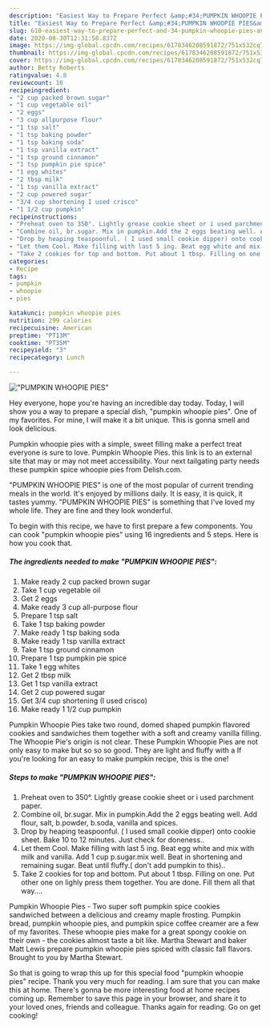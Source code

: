 ```yaml
---
description: "Easiest Way to Prepare Perfect &amp;#34;PUMPKIN WHOOPIE PIES&amp;#34;"
title: "Easiest Way to Prepare Perfect &amp;#34;PUMPKIN WHOOPIE PIES&amp;#34;"
slug: 610-easiest-way-to-prepare-perfect-and-34-pumpkin-whoopie-pies-and-34
date: 2020-08-30T12:31:58.837Z
image: https://img-global.cpcdn.com/recipes/6178346208591872/751x532cq70/pumpkin-whoopie-pies-recipe-main-photo.jpg
thumbnail: https://img-global.cpcdn.com/recipes/6178346208591872/751x532cq70/pumpkin-whoopie-pies-recipe-main-photo.jpg
cover: https://img-global.cpcdn.com/recipes/6178346208591872/751x532cq70/pumpkin-whoopie-pies-recipe-main-photo.jpg
author: Betty Roberts
ratingvalue: 4.8
reviewcount: 10
recipeingredient:
- "2 cup packed brown sugar"
- "1 cup vegetable oil"
- "2 eggs"
- "3 cup allpurpose flour"
- "1 tsp salt"
- "1 tsp baking powder"
- "1 tsp baking soda"
- "1 tsp vanilla extract"
- "1 tsp ground cinnamon"
- "1 tsp pumpkin pie spice"
- "1 egg whites"
- "2 tbsp milk"
- "1 tsp vanilla extract"
- "2 cup powered sugar"
- "3/4 cup shortening I used crisco"
- "1 1/2 cup pumpkin"
recipeinstructions:
- "Preheat oven to 350°. Lightly grease cookie sheet or i used parchment paper."
- "Combine oil, br.sugar. Mix in pumpkin.Add the 2 eggs beating well. Add flour, salt, b.powder, b.soda, vanilla and spices."
- "Drop by heaping teaspoonful. ( I used small cookie dipper) onto cookie sheet. Bake 10 to 12 minutes. Just check for doneness.."
- "Let them Cool. Make filling with last 5 ing. Beat egg white and mix with milk and vanilla. Add 1 cup p.sugar.mix well. Beat in shortening and remaining sugar. Beat until fluffy.( don&#39;t add pumpkin to this).."
- "Take 2 cookies for top and bottom. Put about 1 tbsp. Filling on one. Put other one on lighly press them together. You are done. Fill them all that way...."
categories:
- Recipe
tags:
- pumpkin
- whoopie
- pies

katakunci: pumpkin whoopie pies 
nutrition: 299 calories
recipecuisine: American
preptime: "PT13M"
cooktime: "PT35M"
recipeyield: "3"
recipecategory: Lunch

---
```



![&#34;PUMPKIN WHOOPIE PIES&#34;](https://img-global.cpcdn.com/recipes/6178346208591872/751x532cq70/pumpkin-whoopie-pies-recipe-main-photo.jpg)

Hey everyone, hope you're having an incredible day today. Today, I will show you a way to prepare a special dish, &#34;pumpkin whoopie pies&#34;. One of my favorites. For mine, I will make it a bit unique. This is gonna smell and look delicious.

Pumpkin whoopie pies with a simple, sweet filling make a perfect treat everyone is sure to love. Pumpkin Whoopie Pies. this link is to an external site that may or may not meet accessibility. Your next tailgating party needs these pumpkin spice whoopie pies from Delish.com.

&#34;PUMPKIN WHOOPIE PIES&#34; is one of the most popular of current trending meals in the world. It's enjoyed by millions daily. It is easy, it is quick, it tastes yummy. &#34;PUMPKIN WHOOPIE PIES&#34; is something that I've loved my whole life. They are fine and they look wonderful.


To begin with this recipe, we have to first prepare a few components. You can cook &#34;pumpkin whoopie pies&#34; using 16 ingredients and 5 steps. Here is how you cook that.

<!--inarticleads1-->

##### The ingredients needed to make &#34;PUMPKIN WHOOPIE PIES&#34;:

1. Make ready 2 cup packed brown sugar
1. Take 1 cup vegetable oil
1. Get 2 eggs
1. Make ready 3 cup all-purpose flour
1. Prepare 1 tsp salt
1. Take 1 tsp baking powder
1. Make ready 1 tsp baking soda
1. Make ready 1 tsp vanilla extract
1. Take 1 tsp ground cinnamon
1. Prepare 1 tsp pumpkin pie spice
1. Take 1 egg whites
1. Get 2 tbsp milk
1. Get 1 tsp vanilla extract
1. Get 2 cup powered sugar
1. Get 3/4 cup shortening (I used crisco)
1. Make ready 1 1/2 cup pumpkin


Pumpkin Whoopie Pies take two round, domed shaped pumpkin flavored cookies and sandwiches them together with a soft and creamy vanilla filling. The Whoopie Pie&#39;s origin is not clear. These Pumpkin Whoopie Pies are not only easy to make but so so so good. They are light and fluffy with a If you&#39;re looking for an easy to make pumpkin recipe, this is the one! 

<!--inarticleads2-->

##### Steps to make &#34;PUMPKIN WHOOPIE PIES&#34;:

1. Preheat oven to 350°. Lightly grease cookie sheet or i used parchment paper.
1. Combine oil, br.sugar. Mix in pumpkin.Add the 2 eggs beating well. Add flour, salt, b.powder, b.soda, vanilla and spices.
1. Drop by heaping teaspoonful. ( I used small cookie dipper) onto cookie sheet. Bake 10 to 12 minutes. Just check for doneness..
1. Let them Cool. Make filling with last 5 ing. Beat egg white and mix with milk and vanilla. Add 1 cup p.sugar.mix well. Beat in shortening and remaining sugar. Beat until fluffy.( don&#39;t add pumpkin to this)..
1. Take 2 cookies for top and bottom. Put about 1 tbsp. Filling on one. Put other one on lighly press them together. You are done. Fill them all that way....


Pumpkin Whoopie Pies - Two super soft pumpkin spice cookies sandwiched between a delicious and creamy maple frosting. Pumpkin bread, pumpkin whoopie pies, and pumpkin spice coffee creamer are a few of my favorites. These whoopie pies make for a great spongy cookie on their own - the cookies almost taste a bit like. Martha Stewart and baker Matt Lewis prepare pumpkin whoopie pies spiced with classic fall flavors. Brought to you by Martha Stewart. 

So that is going to wrap this up for this special food &#34;pumpkin whoopie pies&#34; recipe. Thank you very much for reading. I am sure that you can make this at home. There's gonna be more interesting food at home recipes coming up. Remember to save this page in your browser, and share it to your loved ones, friends and colleague. Thanks again for reading. Go on get cooking!
